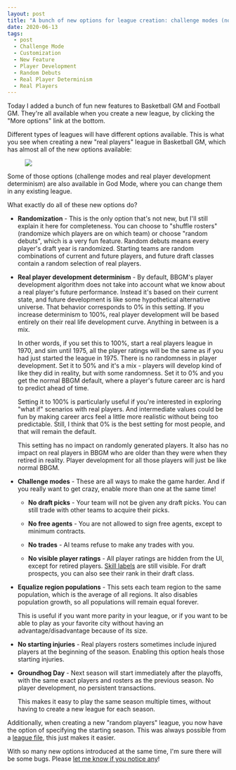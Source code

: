 ```yaml
---
layout: post
title: "A bunch of new options for league creation: challenge modes (no draft picks, no free agents, no trades, no visible ratings), player development realism, and more"
date: 2020-06-13
tags:
  - post
  - Challenge Mode
  - Customization
  - New Feature
  - Player Development
  - Random Debuts
  - Real Player Determinism
  - Real Players
---
```


Today I added a bunch of fun new features to Basketball GM and Football GM. They're all available when you create a new league, by clicking the "More options" link at the bottom.

Different types of leagues will have different options available. This is what you see when creating a new "real players" league in Basketball GM, which has almost all of the new options available:

<figure><img src="/files/league-creation-options.png" class="img-fluid"></figure>

Some of those options (challenge modes and real player development determinism) are also available in God Mode, where you can change them in any existing league.

What exactly do all of these new options do?

<!--more-->

- **Randomization** - This is the only option that's not new, but I'll still explain it here for completeness. You can choose to "shuffle rosters" (randomize which players are on which team) or choose "random debuts", which is a very fun feature. Random debuts means every player's draft year is randomized. Starting teams are random combinations of current and future players, and future draft classes contain a random selection of real players.

- **Real player development determinism** - By default, BBGM's player development algorithm does not take into account what we know about a real player's future performance. Instead it's based on their current state, and future development is like some hypothetical alternative universe. That behavior corresponds to 0% in this setting. If you increase determinism to 100%, real player development will be based entirely on their real life development curve. Anything in between is a mix.

  In other words, if you set this to 100%, start a real players league in 1970, and sim until 1975, all the player ratings will be the same as if you had just started the league in 1975. There is no randomness in player development. Set it to 50% and it's a mix - players will develop kind of like they did in reality, but with some randomness. Set it to 0% and you get the normal BBGM default, where a player's future career arc is hard to predict ahead of time.

  Setting it to 100% is particularly useful if you're interested in exploring "what if" scenarios with real players. And intermediate values could be fun by making career arcs feel a little more realistic without being too predictable. Still, I think that 0% is the best setting for most people, and that will remain the default.

  This setting has no impact on randomly generated players. It also has no impact on real players in BBGM who are older than they were when they retired in reality. Player development for all those players will just be like normal BBGM.

- **Challenge modes** - These are all ways to make the game harder. And if you really want to get crazy, enable more than one at the same time!

  - **No draft picks** - Your team will not be given any draft picks. You can still trade with other teams to acquire their picks.

  - **No free agents** - You are not allowed to sign free agents, except to minimum contracts.

  - **No trades** - AI teams refuse to make any trades with you.

  - **No visible player ratings** - All player ratings are hidden from the UI, except for retired players. [Skill labels](/blog/2014/02/what-do-skills-mean/) are still visible. For draft prospects, you can also see their rank in their draft class.

- **Equalize region populations** - This sets each team region to the same population, which is the average of all regions. It also disables population growth, so all populations will remain equal forever.

  This is useful if you want more parity in your league, or if you want to be able to play as your favorite city without having an advantage/disadvantage because of its size.

- **No starting injuries** - Real players rosters sometimes include injured players at the beginning of the season. Enabling this option heals those starting injuries.

- **Groundhog Day** - Next season will start immediately after the playoffs, with the same exact players and rosters as the previous season. No player development, no persistent transactions.

  This makes it easy to play the same season multiple times, without having to create a new league for each season.

Additionally, when creating a new "random players" league, you now have the option of specifying the starting season. This was always possible from a [league file](/files/starting_season.json), this just makes it easier.

With so many new options introduced at the same time, I'm sure there will be some bugs. Please [let me know if you notice any](/contact/)!

